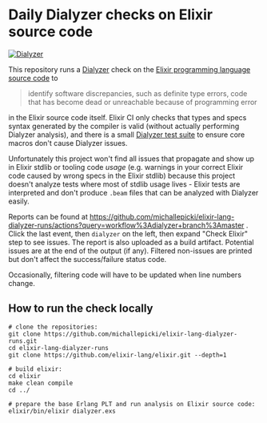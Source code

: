 # Daily Dialyzer checks on Elixir source code

[![Dialyzer](https://github.com/michallepicki/elixir-lang-dialyzer-runs/workflows/dialyzer/badge.svg?branch=master)](https://github.com/michallepicki/elixir-lang-dialyzer-runs/actions?query=workflow%3Adialyzer+branch%3Amaster)

This repository runs a [Dialyzer](http://erlang.org/doc/man/dialyzer.html) check on the [Elixir programming language source code](https://github.com/elixir-lang/elixir) to

> identify software discrepancies, such as definite type errors, code that has become dead or unreachable because of programming error

in the Elixir source code itself. Elixir CI only checks that types and specs syntax generated by the compiler is valid (without actually performing Dialyzer analysis), and there is a small [Dialyzer test suite](https://github.com/elixir-lang/elixir/tree/main/lib/elixir/test/elixir/fixtures/dialyzer) to ensure core macros don't cause Dialyzer issues.

Unfortunately this project won't find all issues that propagate and show up in Elixir stdlib or tooling code _usage_ (e.g. warnings in your correct Elixir code caused by wrong specs in the Elixir stdlib) because this project doesn't analyze tests where most of stdlib usage lives - Elixir tests are interpreted and don't produce `.beam` files that can be analyzed with Dialyzer easily. 

Reports can be found at https://github.com/michallepicki/elixir-lang-dialyzer-runs/actions?query=workflow%3Adialyzer+branch%3Amaster . Click the last event, then `dialyzer` on the left, then expand "Check Elixir" step to see issues. The report is also uploaded as a build artifact. Potential issues are at the end of the output (if any). Filtered non-issues are printed but don't affect the success/failure status code.

Occasionally, filtering code will have to be updated when line numbers change.

## How to run the check locally

```
# clone the repositories:
git clone https://github.com/michallepicki/elixir-lang-dialyzer-runs.git
cd elixir-lang-dialyzer-runs
git clone https://github.com/elixir-lang/elixir.git --depth=1

# build elixir:
cd elixir
make clean compile
cd ../

# prepare the base Erlang PLT and run analysis on Elixir source code:
elixir/bin/elixir dialyzer.exs
```
